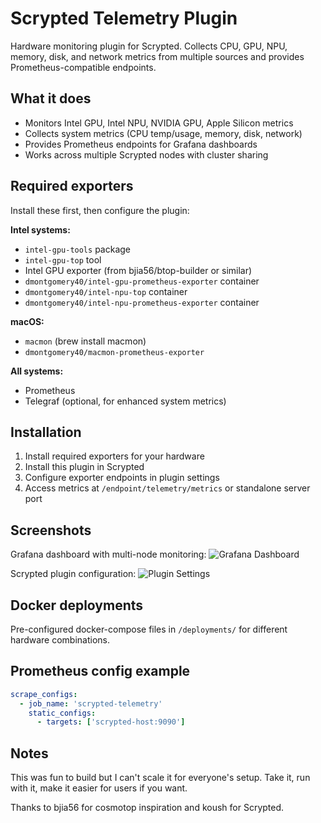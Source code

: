 # Scrypted Telemetry Plugin

Hardware monitoring plugin for Scrypted. Collects CPU, GPU, NPU, memory, disk, and network metrics from multiple sources and provides Prometheus-compatible endpoints.

## What it does

- Monitors Intel GPU, Intel NPU, NVIDIA GPU, Apple Silicon metrics  
- Collects system metrics (CPU temp/usage, memory, disk, network)
- Provides Prometheus endpoints for Grafana dashboards
- Works across multiple Scrypted nodes with cluster sharing

## Required exporters

Install these first, then configure the plugin:

**Intel systems:**
- `intel-gpu-tools` package
- `intel-gpu-top` tool
- Intel GPU exporter (from bjia56/btop-builder or similar)
- `dmontgomery40/intel-gpu-prometheus-exporter` container
- `dmontgomery40/intel-npu-top` container  
- `dmontgomery40/intel-npu-prometheus-exporter` container

**macOS:**
- `macmon` (brew install macmon)
- `dmontgomery40/macmon-prometheus-exporter`

**All systems:**
- Prometheus 
- Telegraf (optional, for enhanced system metrics)

## Installation

1. Install required exporters for your hardware
2. Install this plugin in Scrypted
3. Configure exporter endpoints in plugin settings
4. Access metrics at `/endpoint/telemetry/metrics` or standalone server port

## Screenshots

Grafana dashboard with multi-node monitoring:
![Grafana Dashboard](assets/Screenshot%202025-08-26%20at%2012.06.52%20AM.png)

Scrypted plugin configuration:
![Plugin Settings](assets/Screenshot%202025-08-26%20at%2012.13.17%20AM.png)

## Docker deployments

Pre-configured docker-compose files in `/deployments/` for different hardware combinations.

## Prometheus config example

```yaml
scrape_configs:
  - job_name: 'scrypted-telemetry'
    static_configs:
      - targets: ['scrypted-host:9090']
```

## Notes

This was fun to build but I can't scale it for everyone's setup. Take it, run with it, make it easier for users if you want.

Thanks to bjia56 for cosmotop inspiration and koush for Scrypted.